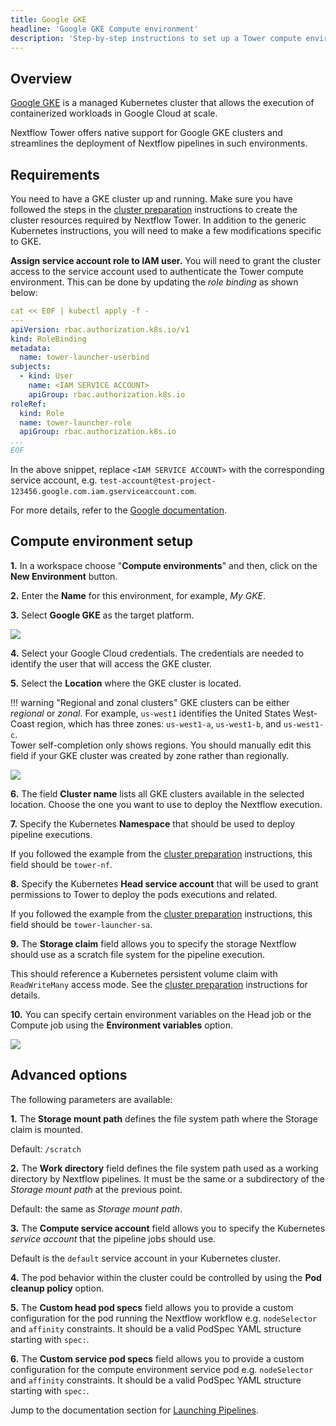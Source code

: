 ```yaml
---
title: Google GKE
headline: 'Google GKE Compute environment'
description: 'Step-by-step instructions to set up a Tower compute environment for Google GKE cluster'
---
```

## Overview

[Google GKE](https://cloud.google.com/kubernetes-engine) is a managed Kubernetes cluster that allows the execution of containerized workloads in Google Cloud at scale.

Nextflow Tower offers native support for Google GKE clusters and streamlines the deployment of Nextflow pipelines in such environments.


## Requirements

You need to have a GKE cluster up and running. Make sure you have followed the steps in the [cluster preparation](../k8s/#cluster-preparation) instructions to create the cluster resources required by Nextflow Tower. In addition to the generic Kubernetes instructions, you will need to make a few modifications specific to GKE.

**Assign service account role to IAM user.** You will need to grant the cluster access to the service account used to authenticate the Tower compute environment. This can be done by updating the *role binding* as shown below:

```yaml
cat << EOF | kubectl apply -f -
---
apiVersion: rbac.authorization.k8s.io/v1
kind: RoleBinding
metadata:
  name: tower-launcher-userbind
subjects:
  - kind: User
    name: <IAM SERVICE ACCOUNT>
    apiGroup: rbac.authorization.k8s.io
roleRef:
  kind: Role
  name: tower-launcher-role
  apiGroup: rbac.authorization.k8s.io
...
EOF
```

In the above snippet, replace `<IAM SERVICE ACCOUNT>` with the corresponding service account, e.g. `test-account@test-project-123456.google.com.iam.gserviceaccount.com`.

For more details, refer to the [Google documentation](https://cloud.google.com/kubernetes-engine/docs/how-to/role-based-access-control).


## Compute environment setup

**1.** In a workspace choose "**Compute environments**" and then, click on the **New Environment** button.

**2.** Enter the **Name** for this environment, for example, *My GKE*.

**3.** Select **Google GKE** as the target platform.

![](_images/gke_new_env.png)

**4.** Select your Google Cloud credentials. The credentials are needed to identify the user that will access the GKE cluster.

**5.** Select the **Location** where the GKE cluster is located.

!!! warning "Regional and zonal clusters" 
    GKE clusters can be either *regional* or *zonal*. For example, `us-west1` identifies the United States West-Coast region, which has three zones: `us-west1-a`, `us-west1-b`, and `us-west1-c`.
    <br>
    Tower self-completion only shows regions. You should manually edit this field if your GKE cluster was created by zone rather than regionally.
    <br>

![](_images/gke_regions.png)

**6.** The field **Cluster name** lists all GKE clusters available in the selected location. Choose the one you want to use to deploy the Nextflow execution.

**7.** Specify the Kubernetes **Namespace** that should be used to deploy pipeline executions.

If you followed the example from the [cluster preparation](../k8s/#cluster-preparation) instructions, this field should be `tower-nf`.

**8.** Specify the Kubernetes **Head service account** that will be used to grant permissions to Tower to deploy the pods executions and related.

If you followed the example from the [cluster preparation](../k8s/#cluster-preparation) instructions, this field should be `tower-launcher-sa`.

**9.** The **Storage claim** field allows you to specify the storage Nextflow should use as a scratch file system for the pipeline execution.

This should reference a Kubernetes persistent volume claim with `ReadWriteMany` access mode. See the [cluster preparation](../k8s/#cluster-preparation) instructions for details.


**10.** You can specify certain environment variables on the Head job or the Compute job using the **Environment variables** option.

![](_images/env_vars.png)



## Advanced options

The following parameters are available:

**1.** The **Storage mount path** defines the file system path where the Storage claim is mounted. 

Default: `/scratch`

**2.** The **Work directory** field defines the file system path used as a working directory by Nextflow pipelines. It must be the same or a subdirectory of the *Storage mount path* at the previous point. 

Default: the same as *Storage mount path*.

**3.** The  **Compute service account** field allows you to specify the Kubernetes *service account* that the pipeline jobs should use. 

Default is the `default` service account in your Kubernetes cluster.

**4.** The pod behavior within the cluster could be controlled by using the **Pod cleanup policy** option.

**5.** The **Custom head pod specs** field allows you to provide a custom configuration for the pod running the Nextflow workflow e.g. `nodeSelector` and `affinity` constraints. It should be a valid PodSpec YAML structure starting with `spec:`.

**6.** The **Custom service pod specs** field allows you to provide a custom configuration for the compute environment service pod e.g. `nodeSelector` and `affinity` constraints. It should be a valid PodSpec YAML structure starting with `spec:`.


Jump to the documentation section for [Launching Pipelines](../launch/launchpad.md).
